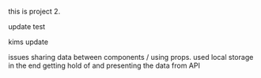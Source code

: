 this is project 2.

update test

kims update

issues
sharing data between components / using props. used local storage in the end
getting hold of and presenting the data from API